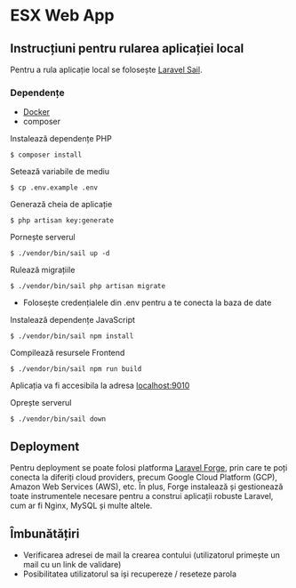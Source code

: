 # ESX Web App


## Instrucțiuni pentru rularea aplicației local

Pentru a rula aplicație local se folosește [Laravel Sail](https://laravel.com/docs/12.x/sail).

### Dependențe

- [Docker](https://docs.docker.com/engine/install/)
- composer



Instalează dependențe PHP

    $ composer install

Setează variabile de mediu

    $ cp .env.example .env

Generază cheia de aplicație

    $ php artisan key:generate

Pornește serverul

    $ ./vendor/bin/sail up -d

Rulează migrațiile

    $ ./vendor/bin/sail php artisan migrate

- Folosește credențialele din .env pentru a te conecta la baza de date

Instalează dependențe JavaScript

    $ ./vendor/bin/sail npm install

Compilează resursele Frontend

    $ ./vendor/bin/sail npm run build

Aplicația va fi accesibila la adresa [localhost:9010](localhost:9010)

Oprește serverul

    $ ./vendor/bin/sail down


## Deployment

Pentru deployment se poate folosi platforma [Laravel Forge](https://forge.laravel.com/), prin care te poți conecta la diferiți cloud providers, precum Google Cloud Platform (GCP), Amazon Web Services (AWS), etc. În plus, Forge instalează și gestionează toate instrumentele necesare pentru a construi aplicații robuste Laravel, cum ar fi Nginx, MySQL și multe altele.

## Îmbunătățiri

- Verificarea adresei de mail la crearea contului (utilizatorul primește un mail cu un link de validare)
- Posibilitatea utilizatorul sa iși recupereze / reseteze parola
